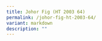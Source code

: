 ```yaml
---
title: Johor Fig (HT 2003 64)
permalink: /johor-fig-ht-2003-64/
variant: markdown
description: ""
---
```


